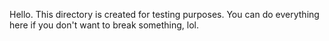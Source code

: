 Hello.
This directory is created for testing purposes.
You can do everything here if you don't want to break something, lol.
